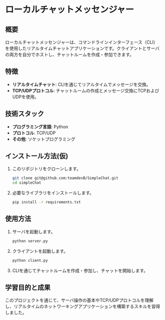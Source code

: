 # ローカルチャットメッセンジャー

## 概要
ローカルチャットメッセンジャーは、コマンドラインインターフェース（CLI）を使用したリアルタイムチャットアプリケーションです。クライアントとサーバの両方を自分でホストし、チャットルームを作成・参加できます。

## 特徴
- **リアルタイムチャット**: CLIを通じてリアルタイムでメッセージを交換。
- **TCP/UDPプロトコル**: チャットルームの作成とメッセージ交換にTCPおよびUDPを使用。

## 技術スタック
- **プログラミング言語**: Python
- **プロトコル**: TCP/UDP
- **その他**: ソケットプログラミング

## インストール方法(仮)
1. このリポジトリをクローンします。
    ```sh
    git clone git@github.com:teamdevB/SimpleChat.git
    cd simpleChat
    ```
2. 必要なライブラリをインストールします。
    ```sh
    pip install -r requirements.txt
    ```

## 使用方法
1. サーバを起動します。
    ```sh
    python server.py
    ```
2. クライアントを起動します。
    ```sh
    python client.py
    ```
3. CLIを通じてチャットルームを作成・参加し、チャットを開始します。

## 学習目的と成果
このプロジェクトを通じて、サーバ操作の基本やTCP/UDPプロトコルを理解し、リアルタイムのネットワーキングアプリケーションを構築するスキルを習得しました。

